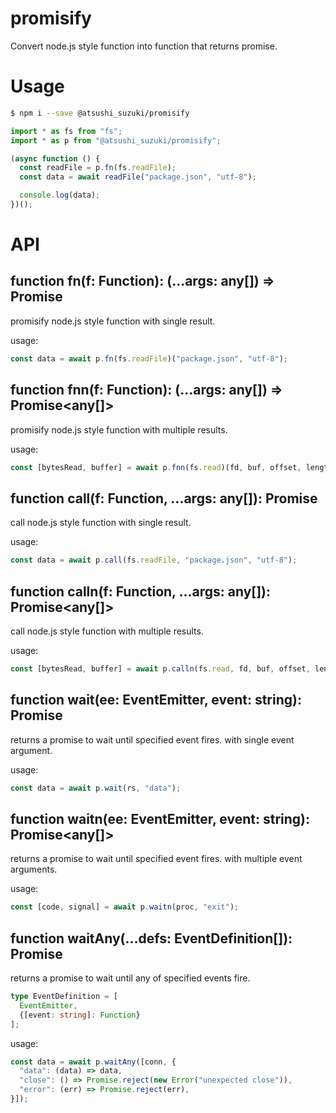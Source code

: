 promisify
=========

Convert node.js style function into function that returns promise.

# Usage
```sh
$ npm i --save @atsushi_suzuki/promisify
```

```typescript
import * as fs from "fs";
import * as p from "@atsushi_suzuki/promisify";

(async function () {
  const readFile = p.fn(fs.readFile);
  const data = await readFile("package.json", "utf-8");

  console.log(data);
})();
```

# API

## function fn(f: Function): (...args: any[]) => Promise<any>
promisify node.js style function with single result.

usage:
```typescript
const data = await p.fn(fs.readFile)("package.json", "utf-8");
```

## function fnn(f: Function): (...args: any[]) => Promise<any[]>
promisify node.js style function with multiple results.

usage:
```typescript
const [bytesRead, buffer] = await p.fnn(fs.read)(fd, buf, offset, length, pos);
```

## function call(f: Function, ...args: any[]): Promise<any>
call node.js style function with single result.

usage:
```typescript
const data = await p.call(fs.readFile, "package.json", "utf-8");
```

## function calln(f: Function, ...args: any[]): Promise<any[]>
call node.js style function with multiple results.

usage:
```typescript
const [bytesRead, buffer] = await p.calln(fs.read, fd, buf, offset, length, pos);
```

## function wait(ee: EventEmitter, event: string): Promise<any>
returns a promise to wait until specified event fires. with single event argument.

usage:
```typescript
const data = await p.wait(rs, "data");
```

## function waitn(ee: EventEmitter, event: string): Promise<any[]>
returns a promise to wait until specified event fires. with multiple event arguments.

usage:
```typescript
const [code, signal] = await p.waitn(proc, "exit");
```

## function waitAny(...defs: EventDefinition[]): Promise<any>
returns a promise to wait until any of specified events fire.

```typescript
type EventDefinition = [
  EventEmitter,
  {[event: string]: Function}
];
```

usage:
```typescript
const data = await p.waitAny([conn, {
  "data": (data) => data,
  "close": () => Promise.reject(new Error("unexpected close")),
  "error": (err) => Promise.reject(err),
}]);
```
